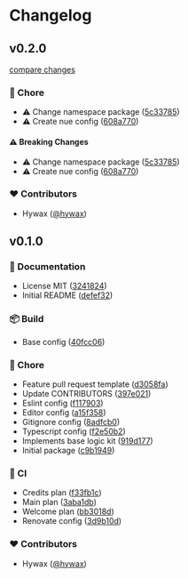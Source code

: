 # Changelog


## v0.2.0

[compare changes](https://github.com/hywax/nue-kit/compare/v0.1.0...v0.2.0)

### 🏡 Chore

- ⚠️  Change namespace package ([5c33785](https://github.com/hywax/nue-kit/commit/5c33785))
- ⚠️  Create nue config ([608a770](https://github.com/hywax/nue-kit/commit/608a770))

#### ⚠️ Breaking Changes

- ⚠️  Change namespace package ([5c33785](https://github.com/hywax/nue-kit/commit/5c33785))
- ⚠️  Create nue config ([608a770](https://github.com/hywax/nue-kit/commit/608a770))

### ❤️ Contributors

- Hywax ([@hywax](http://github.com/hywax))

## v0.1.0


### 📖 Documentation

- License MIT ([3241824](https://github.com/hywax/nue-kit/commit/3241824))
- Initial README ([defef32](https://github.com/hywax/nue-kit/commit/defef32))

### 📦 Build

- Base config ([40fcc06](https://github.com/hywax/nue-kit/commit/40fcc06))

### 🏡 Chore

- Feature pull request template ([d3058fa](https://github.com/hywax/nue-kit/commit/d3058fa))
- Update CONTRIBUTORS ([397e021](https://github.com/hywax/nue-kit/commit/397e021))
- Eslint config ([f117903](https://github.com/hywax/nue-kit/commit/f117903))
- Editor config ([a15f358](https://github.com/hywax/nue-kit/commit/a15f358))
- Gitignore config ([8adfcb0](https://github.com/hywax/nue-kit/commit/8adfcb0))
- Typescript config ([f2e50b2](https://github.com/hywax/nue-kit/commit/f2e50b2))
- Implements base logic kit ([919d177](https://github.com/hywax/nue-kit/commit/919d177))
- Initial package ([c9b1949](https://github.com/hywax/nue-kit/commit/c9b1949))

### 🤖 CI

- Credits plan ([f33fb1c](https://github.com/hywax/nue-kit/commit/f33fb1c))
- Main plan ([3aba1db](https://github.com/hywax/nue-kit/commit/3aba1db))
- Welcome plan ([bb3018d](https://github.com/hywax/nue-kit/commit/bb3018d))
- Renovate config ([3d9b10d](https://github.com/hywax/nue-kit/commit/3d9b10d))

### ❤️ Contributors

- Hywax ([@hywax](http://github.com/hywax))

